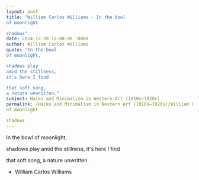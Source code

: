 ```yaml
---
layout: post
title: "William Carlos Williams - In the bowl
of moonlight

shadows"
date: 2024-12-28 12:00:00 -0000
author: William Carlos Williams
quote: "In the bowl
of moonlight,

shadows play
amid the stillness,
it's here I find

that soft song,
a nature unwritten."
subject: Haiku and Minimalism in Western Art (1910s–1920s)
permalink: /Haiku and Minimalism in Western Art (1910s–1920s)/William Carlos Williams/William Carlos Williams - In the bowl
of moonlight

shadows
---
```


In the bowl
of moonlight,

shadows play
amid the stillness,
it's here I find

that soft song,
a nature unwritten.

- William Carlos Williams
